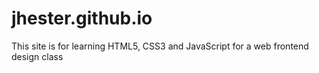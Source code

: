 # jhester.github.io
This site is for learning HTML5, CSS3 and JavaScript for a web frontend design class
